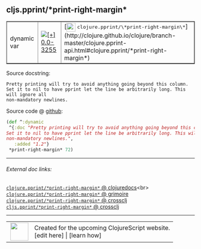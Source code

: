 ## cljs.pprint/\*print-right-margin\*



 <table border="1">
<tr>
<td>dynamic var</td>
<td><a href="https://github.com/cljsinfo/cljs-api-docs/tree/0.0-3255"><img valign="middle" alt="[+] 0.0-3255" title="Added in 0.0-3255" src="https://img.shields.io/badge/+-0.0--3255-lightgrey.svg"></a> </td>
<td>
[<img height="24px" valign="middle" src="http://i.imgur.com/1GjPKvB.png"> <samp>clojure.pprint/\*print-right-margin\*</samp>](http://clojure.github.io/clojure/branch-master/clojure.pprint-api.html#clojure.pprint/*print-right-margin*)
</td>
</tr>
</table>







Source docstring:

```
Pretty printing will try to avoid anything going beyond this column.
Set it to nil to have pprint let the line be arbitrarily long. This will ignore all
non-mandatory newlines.
```


Source code @ [github](https://github.com/clojure/clojurescript/blob/r1.7.122/src/main/cljs/cljs/pprint.cljs#L625-L630):

```clj
(def ^:dynamic
 ^{:doc "Pretty printing will try to avoid anything going beyond this column.
Set it to nil to have pprint let the line be arbitrarily long. This will ignore all
non-mandatory newlines.",
   :added "1.2"}
 *print-right-margin* 72)
```

<!--
Repo - tag - source tree - lines:

 <pre>
clojurescript @ r1.7.122
└── src
    └── main
        └── cljs
            └── cljs
                └── <ins>[pprint.cljs:625-630](https://github.com/clojure/clojurescript/blob/r1.7.122/src/main/cljs/cljs/pprint.cljs#L625-L630)</ins>
</pre>

-->

---



###### External doc links:

[`clojure.pprint/*print-right-margin*` @ clojuredocs](http://clojuredocs.org/clojure.pprint/*print-right-margin*)<br>
[`clojure.pprint/*print-right-margin*` @ grimoire](http://conj.io/store/v1/org.clojure/clojure/1.7.0-beta3/clj/clojure.pprint/*print-right-margin*/)<br>
[`clojure.pprint/*print-right-margin*` @ crossclj](http://crossclj.info/fun/clojure.pprint/*print-right-margin*.html)<br>
[`cljs.pprint/*print-right-margin*` @ crossclj](http://crossclj.info/fun/cljs.pprint.cljs/*print-right-margin*.html)<br>

---

 <table>
<tr><td>
<img valign="middle" align="right" width="48px" src="http://i.imgur.com/Hi20huC.png">
</td><td>
Created for the upcoming ClojureScript website.<br>
[edit here] | [learn how]
</td></tr></table>

[edit here]:https://github.com/cljsinfo/cljs-api-docs/blob/master/cljsdoc/cljs.pprint/STARprint-right-marginSTAR.cljsdoc
[learn how]:https://github.com/cljsinfo/cljs-api-docs/wiki/cljsdoc-files

<!--

This information was too distracting to show to readers, but I'll leave it
commented here since it is helpful to:

- pretty-print the data used to generate this document
- and show how to retrieve that data



The API data for this symbol:

```clj
{:ns "cljs.pprint",
 :name "*print-right-margin*",
 :history [["+" "0.0-3255"]],
 :type "dynamic var",
 :full-name-encode "cljs.pprint/STARprint-right-marginSTAR",
 :source {:code "(def ^:dynamic\n ^{:doc \"Pretty printing will try to avoid anything going beyond this column.\nSet it to nil to have pprint let the line be arbitrarily long. This will ignore all\nnon-mandatory newlines.\",\n   :added \"1.2\"}\n *print-right-margin* 72)",
          :title "Source code",
          :repo "clojurescript",
          :tag "r1.7.122",
          :filename "src/main/cljs/cljs/pprint.cljs",
          :lines [625 630]},
 :full-name "cljs.pprint/*print-right-margin*",
 :clj-symbol "clojure.pprint/*print-right-margin*",
 :docstring "Pretty printing will try to avoid anything going beyond this column.\nSet it to nil to have pprint let the line be arbitrarily long. This will ignore all\nnon-mandatory newlines."}

```

Retrieve the API data for this symbol:

```clj
;; from Clojure REPL
(require '[clojure.edn :as edn])
(-> (slurp "https://raw.githubusercontent.com/cljsinfo/cljs-api-docs/catalog/cljs-api.edn")
    (edn/read-string)
    (get-in [:symbols "cljs.pprint/*print-right-margin*"]))
```

-->
